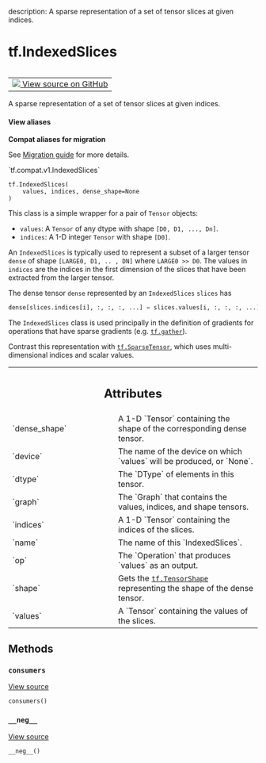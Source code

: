 description: A sparse representation of a set of tensor slices at given indices.

<div itemscope itemtype="http://developers.google.com/ReferenceObject">
<meta itemprop="name" content="tf.IndexedSlices" />
<meta itemprop="path" content="Stable" />
<meta itemprop="property" content="__init__"/>
<meta itemprop="property" content="__neg__"/>
<meta itemprop="property" content="consumers"/>
</div>

# tf.IndexedSlices

<!-- Insert buttons and diff -->

<table class="tfo-notebook-buttons tfo-api nocontent" align="left">
<td>
  <a target="_blank" href="https://github.com/tensorflow/tensorflow/blob/r2.2/tensorflow/python/framework/indexed_slices.py#L63-L187">
    <img src="https://www.tensorflow.org/images/GitHub-Mark-32px.png" />
    View source on GitHub
  </a>
</td>
</table>



A sparse representation of a set of tensor slices at given indices.

<section class="expandable">
  <h4 class="showalways">View aliases</h4>
  <p>
<b>Compat aliases for migration</b>
<p>See
<a href="https://www.tensorflow.org/guide/migrate">Migration guide</a> for
more details.</p>
<p>`tf.compat.v1.IndexedSlices`</p>
</p>
</section>

<pre class="devsite-click-to-copy prettyprint lang-py tfo-signature-link">
<code>tf.IndexedSlices(
    values, indices, dense_shape=None
)
</code></pre>



<!-- Placeholder for "Used in" -->

This class is a simple wrapper for a pair of `Tensor` objects:

* `values`: A `Tensor` of any dtype with shape `[D0, D1, ..., Dn]`.
* `indices`: A 1-D integer `Tensor` with shape `[D0]`.

An `IndexedSlices` is typically used to represent a subset of a larger
tensor `dense` of shape `[LARGE0, D1, .. , DN]` where `LARGE0 >> D0`.
The values in `indices` are the indices in the first dimension of
the slices that have been extracted from the larger tensor.

The dense tensor `dense` represented by an `IndexedSlices` `slices` has

```python
dense[slices.indices[i], :, :, :, ...] = slices.values[i, :, :, :, ...]
```

The `IndexedSlices` class is used principally in the definition of
gradients for operations that have sparse gradients
(e.g. <a href="../tf/gather.md"><code>tf.gather</code></a>).

Contrast this representation with
<a href="../tf/sparse/SparseTensor.md"><code>tf.SparseTensor</code></a>,
which uses multi-dimensional indices and scalar values.



<!-- Tabular view -->
 <table class="responsive fixed orange">
<colgroup><col width="214px"><col></colgroup>
<tr><th colspan="2"><h2 class="add-link">Attributes</h2></th></tr>

<tr>
<td>
`dense_shape`
</td>
<td>
A 1-D `Tensor` containing the shape of the corresponding dense tensor.
</td>
</tr><tr>
<td>
`device`
</td>
<td>
The name of the device on which `values` will be produced, or `None`.
</td>
</tr><tr>
<td>
`dtype`
</td>
<td>
The `DType` of elements in this tensor.
</td>
</tr><tr>
<td>
`graph`
</td>
<td>
The `Graph` that contains the values, indices, and shape tensors.
</td>
</tr><tr>
<td>
`indices`
</td>
<td>
A 1-D `Tensor` containing the indices of the slices.
</td>
</tr><tr>
<td>
`name`
</td>
<td>
The name of this `IndexedSlices`.
</td>
</tr><tr>
<td>
`op`
</td>
<td>
The `Operation` that produces `values` as an output.
</td>
</tr><tr>
<td>
`shape`
</td>
<td>
Gets the <a href="../tf/TensorShape.md"><code>tf.TensorShape</code></a> representing the shape of the dense tensor.
</td>
</tr><tr>
<td>
`values`
</td>
<td>
A `Tensor` containing the values of the slices.
</td>
</tr>
</table>



## Methods

<h3 id="consumers"><code>consumers</code></h3>

<a target="_blank" href="https://github.com/tensorflow/tensorflow/blob/r2.2/tensorflow/python/framework/indexed_slices.py#L186-L187">View source</a>

<pre class="devsite-click-to-copy prettyprint lang-py tfo-signature-link">
<code>consumers()
</code></pre>




<h3 id="__neg__"><code>__neg__</code></h3>

<a target="_blank" href="https://github.com/tensorflow/tensorflow/blob/r2.2/tensorflow/python/framework/indexed_slices.py#L155-L156">View source</a>

<pre class="devsite-click-to-copy prettyprint lang-py tfo-signature-link">
<code>__neg__()
</code></pre>






